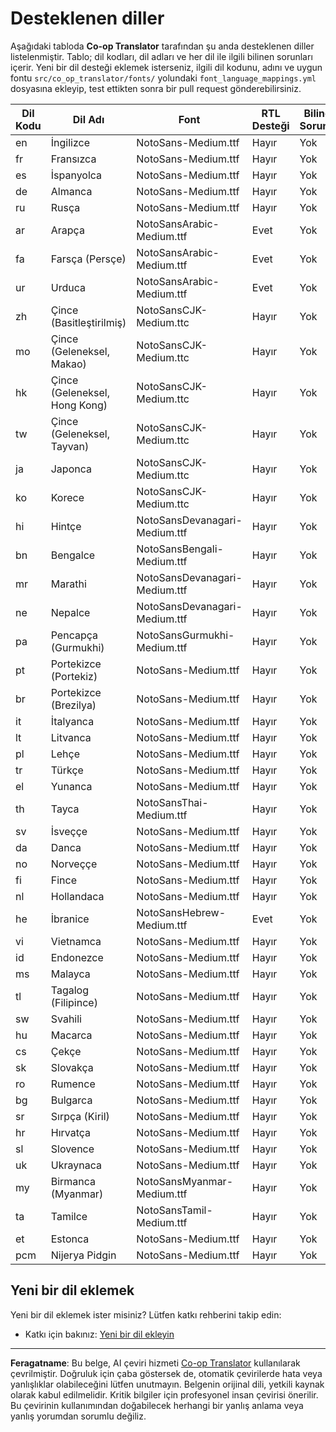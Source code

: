 <!--
CO_OP_TRANSLATOR_METADATA:
{
  "original_hash": "40660d83d2792201cad4aec9fdf25a29",
  "translation_date": "2025-10-22T13:47:48+00:00",
  "source_file": "getting_started/supported-languages.md",
  "language_code": "tr"
}
-->
# Desteklenen diller

Aşağıdaki tabloda **Co-op Translator** tarafından şu anda desteklenen diller listelenmiştir. Tablo; dil kodları, dil adları ve her dil ile ilgili bilinen sorunları içerir. Yeni bir dil desteği eklemek isterseniz, ilgili dil kodunu, adını ve uygun fontu `src/co_op_translator/fonts/` yolundaki `font_language_mappings.yml` dosyasına ekleyip, test ettikten sonra bir pull request gönderebilirsiniz.

| Dil Kodu      | Dil Adı                      | Font                              | RTL Desteği | Bilinen Sorunlar |
|---------------|------------------------------|-----------------------------------|-------------|------------------|
| en            | İngilizce                    | NotoSans-Medium.ttf               | Hayır       | Yok              |
| fr            | Fransızca                    | NotoSans-Medium.ttf               | Hayır       | Yok              |
| es            | İspanyolca                   | NotoSans-Medium.ttf               | Hayır       | Yok              |
| de            | Almanca                      | NotoSans-Medium.ttf               | Hayır       | Yok              |
| ru            | Rusça                        | NotoSans-Medium.ttf               | Hayır       | Yok              |
| ar            | Arapça                       | NotoSansArabic-Medium.ttf         | Evet        | Yok              |
| fa            | Farsça (Persçe)              | NotoSansArabic-Medium.ttf         | Evet        | Yok              |
| ur            | Urduca                       | NotoSansArabic-Medium.ttf         | Evet        | Yok              |
| zh            | Çince (Basitleştirilmiş)     | NotoSansCJK-Medium.ttc            | Hayır       | Yok              |
| mo            | Çince (Geleneksel, Makao)    | NotoSansCJK-Medium.ttc            | Hayır       | Yok              |
| hk            | Çince (Geleneksel, Hong Kong)| NotoSansCJK-Medium.ttc            | Hayır       | Yok              |
| tw            | Çince (Geleneksel, Tayvan)   | NotoSansCJK-Medium.ttc            | Hayır       | Yok              |
| ja            | Japonca                      | NotoSansCJK-Medium.ttc            | Hayır       | Yok              |
| ko            | Korece                       | NotoSansCJK-Medium.ttc            | Hayır       | Yok              |
| hi            | Hintçe                       | NotoSansDevanagari-Medium.ttf     | Hayır       | Yok              |
| bn            | Bengalce                     | NotoSansBengali-Medium.ttf        | Hayır       | Yok              |
| mr            | Marathi                      | NotoSansDevanagari-Medium.ttf     | Hayır       | Yok              |
| ne            | Nepalce                      | NotoSansDevanagari-Medium.ttf     | Hayır       | Yok              |
| pa            | Pencapça (Gurmukhi)          | NotoSansGurmukhi-Medium.ttf       | Hayır       | Yok              |
| pt            | Portekizce (Portekiz)        | NotoSans-Medium.ttf               | Hayır       | Yok              |
| br            | Portekizce (Brezilya)        | NotoSans-Medium.ttf               | Hayır       | Yok              |
| it            | İtalyanca                    | NotoSans-Medium.ttf               | Hayır       | Yok              |
| lt            | Litvanca                     | NotoSans-Medium.ttf               | Hayır       | Yok              |
| pl            | Lehçe                        | NotoSans-Medium.ttf               | Hayır       | Yok              |
| tr            | Türkçe                       | NotoSans-Medium.ttf               | Hayır       | Yok              |
| el            | Yunanca                      | NotoSans-Medium.ttf               | Hayır       | Yok              |
| th            | Tayca                        | NotoSansThai-Medium.ttf           | Hayır       | Yok              |
| sv            | İsveççe                      | NotoSans-Medium.ttf               | Hayır       | Yok              |
| da            | Danca                        | NotoSans-Medium.ttf               | Hayır       | Yok              |
| no            | Norveççe                     | NotoSans-Medium.ttf               | Hayır       | Yok              |
| fi            | Fince                        | NotoSans-Medium.ttf               | Hayır       | Yok              |
| nl            | Hollandaca                   | NotoSans-Medium.ttf               | Hayır       | Yok              |
| he            | İbranice                     | NotoSansHebrew-Medium.ttf         | Evet        | Yok              |
| vi            | Vietnamca                    | NotoSans-Medium.ttf               | Hayır       | Yok              |
| id            | Endonezce                    | NotoSans-Medium.ttf               | Hayır       | Yok              |
| ms            | Malayca                      | NotoSans-Medium.ttf               | Hayır       | Yok              |
| tl            | Tagalog (Filipince)          | NotoSans-Medium.ttf               | Hayır       | Yok              |
| sw            | Svahili                      | NotoSans-Medium.ttf               | Hayır       | Yok              |
| hu            | Macarca                      | NotoSans-Medium.ttf               | Hayır       | Yok              |
| cs            | Çekçe                        | NotoSans-Medium.ttf               | Hayır       | Yok              |
| sk            | Slovakça                     | NotoSans-Medium.ttf               | Hayır       | Yok              |
| ro            | Rumence                      | NotoSans-Medium.ttf               | Hayır       | Yok              |
| bg            | Bulgarca                     | NotoSans-Medium.ttf               | Hayır       | Yok              |
| sr            | Sırpça (Kiril)               | NotoSans-Medium.ttf               | Hayır       | Yok              |
| hr            | Hırvatça                     | NotoSans-Medium.ttf               | Hayır       | Yok              |
| sl            | Slovence                     | NotoSans-Medium.ttf               | Hayır       | Yok              |
| uk            | Ukraynaca                    | NotoSans-Medium.ttf               | Hayır       | Yok              |
| my            | Birmanca (Myanmar)           | NotoSansMyanmar-Medium.ttf        | Hayır       | Yok              |
| ta            | Tamilce                      | NotoSansTamil-Medium.ttf          | Hayır       | Yok              |
| et            | Estonca                      | NotoSans-Medium.ttf               | Hayır       | Yok              |
| pcm           | Nijerya Pidgin               | NotoSans-Medium.ttf               | Hayır       | Yok              |

## Yeni bir dil eklemek

Yeni bir dil eklemek ister misiniz? Lütfen katkı rehberini takip edin:

- Katkı için bakınız: <a href="../CONTRIBUTING.md#contribute-a-new-language">Yeni bir dil ekleyin</a>

---

**Feragatname**:
Bu belge, AI çeviri hizmeti [Co-op Translator](https://github.com/Azure/co-op-translator) kullanılarak çevrilmiştir. Doğruluk için çaba göstersek de, otomatik çevirilerde hata veya yanlışlıklar olabileceğini lütfen unutmayın. Belgenin orijinal dili, yetkili kaynak olarak kabul edilmelidir. Kritik bilgiler için profesyonel insan çevirisi önerilir. Bu çevirinin kullanımından doğabilecek herhangi bir yanlış anlama veya yanlış yorumdan sorumlu değiliz.